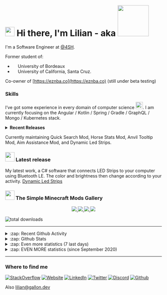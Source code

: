 <h1> <img src="https://emojis.slackmojis.com/emojis/images/1531849430/4246/blob-sunglasses.gif?1531849430" width="30"/> Hi there, I'm Lilian - aka <img src="https://github.com/lilgallon/lilgallon/raw/master/nero_animated_small_transparent_crop.gif" width="100"/> </h1>

I'm a Software Engineer at [@4SH](https://github.com/4sh).

Former student of:
- <img src="https://image.flaticon.com/icons/svg/197/197560.svg" width="13"/> University of Bordeaux
- <img src="https://image.flaticon.com/icons/svg/197/197484.svg" width="13"/> University of California, Santa Cruz.

Co-owner of [https://eznba.co](https://eznba.co) (still under beta testing)

<h3> Skills </h3>

I’ve got some experience in every domain of computer science <img src="https://media.giphy.com/media/WUlplcMpOCEmTGBtBW/giphy.gif" width="23">. I am currently focusing on the Angular / Kotlin / Spring / Gradle / GraphQL / Mongo / Kubernetes stack.

<details>
  <summary><b>Recent Releases</b></summary>

| 🎁 Project | 📝 Description |
|----|----|
| [Daily Wallhaven Wallpaper](https://github.com/lilgallon/Daily-Wallhaven-Wallpaper) 1.0.0 | A script that changes your wallpaper everyday by picking one on [Wallhaven]([W](https://wallhaven.cc/)) |
| [BettercolorsEngine](https://github.com/lilgallon/BettercolorsEngine) 1.1.0 (published on maven central) | The Engine of the Minecraft mod [Bettercolors](https://github.com/lilgallon/Bettercolors). Can be used for anything else that requires an automatically generated GUI  |
| [LatencyMod](https://github.com/lilgallon/LatencyMod) 0.1.0 | A Minecraft mod that displays your latency |
| [Aim Assistance Mod](https://github.com/lilgallon/AimAssistanceMod) 1.3.0 | A Minecraft mod that helps you aiming |
| [Bettercolors](https://github.com/lilgallon/Bettercolors) 7.3.0 | A Minecraft assistance mod
| [Quick Search Mod](https://github.com/lilgallon/QuickSearchMod) 1.0.0 | A Minecraft mod to search for items
| [Horse Stats Mod](https://github.com/lilgallon/HorseStatsMod) 1.3.1 | A Minecraft mod that shows the statistics of the ridden horse
| [Anvil Tooltip Mod](https://github.com/lilgallon/AnvilTooltipMod) 1.0.0 | A Minecraft mod that shows the number of anvil uses as well as the repair cost of an item
| [Dynamic Led Strips](https://github.com/lilgallon/DynamicLedStrips) 0.1.0 | A program that takes control of cheap Led Strips controllers to make them look expensive

</details>

Currently maintaining Quick Search Mod, Horse Stats Mod, Anvil Tooltip Mod, Aim Assistance Mod, and Dynamic Led Strips.

<h3> <img width=30 src="https://github.com/lilgallon/DynamicLedStrips/raw/main/.github/bls_icon.png"> Latest release </h3>
                                                                                       
My latest work, a C# software that connects LED Strips to your computer using Bluetooth LE. The color and brightness then change according to your activity. [Dynamic Led Strips](https://github.com/lilgallon/DynamicLedStrips)

<h3> <img src="https://github.com/lilgallon/lilgallon/raw/master/curseforge_png.png" width="30"/> The Simple Minecraft Mods Gallery </h3>

<p style="text-align:center">
  <a href="https://www.curseforge.com/minecraft/mc-mods/aim-assistance"> <img src="https://github.com/lilgallon/AimAssistanceMod/raw/MC_1.16.3/.github/images/aimassistancemod.png"> </a>
  <a href="https://www.curseforge.com/minecraft/mc-mods/horse-statistics"> <img src="https://github.com/lilgallon/HorseStatsMod/raw/MC_1.16.x/.github/resources/horsestatsmod.png"> </a>
  <a href="https://www.curseforge.com/minecraft/mc-mods/quick-search"> <img src="https://github.com/lilgallon/QuickSearchMod/raw/MC_1.16.3/.github/resources/quicksearch.png"> </a>
  <a href="https://www.curseforge.com/minecraft/mc-mods/anvil-tooltip-mod"> <img src="https://github.com/lilgallon/AnvilTooltipMod/raw/MC_1.16.3/.github/resources/anviltooltipmod.png"> </a>
</p>

![total downloads](https://img.shields.io/badge/Total%20downlods-50k%2B-brightgreen?style=for-the-badge&logo=java&labelColor=2E3440)

---

<details>
  <summary>:zap: Recent Github Activity</summary>

<!--START_SECTION:activity-->
1. ❗️ Closed issue [#93](https://github.com/lilgallon/Bettercolors/issues/93) in [lilgallon/Bettercolors](https://github.com/lilgallon/Bettercolors)
2. 🗣 Commented on [#93](https://github.com/lilgallon/Bettercolors/issues/93) in [lilgallon/Bettercolors](https://github.com/lilgallon/Bettercolors)
3. 🗣 Commented on [#93](https://github.com/lilgallon/Bettercolors/issues/93) in [lilgallon/Bettercolors](https://github.com/lilgallon/Bettercolors)
4. ❗️ Closed issue [#92](https://github.com/lilgallon/Bettercolors/issues/92) in [lilgallon/Bettercolors](https://github.com/lilgallon/Bettercolors)
5. 🗣 Commented on [#92](https://github.com/lilgallon/Bettercolors/issues/92) in [lilgallon/Bettercolors](https://github.com/lilgallon/Bettercolors)
<!--END_SECTION:activity-->

</details>

<details>
  <summary>:zap: Github Stats</summary>
<br>

![bio](https://github-readme-stats.vercel.app/api?username=lilgallon&show_icons=true&hide_title=true)

![lang](https://github-readme-stats.vercel.app/api/top-langs/?username=lilgallon&layout=compact&hide=jupyter%20notebook)

</details>

<details>
  <summary>:zap: Even more statistics (7 last days)</summary>
<br>

<img src="https://wakatime.com/share/@3c59958d-a444-4018-bacc-6e46cccf8835/d3b8039d-4b10-4854-9ba4-75f55e51745b.svg" width=500/>

<img src="https://wakatime.com/share/@3c59958d-a444-4018-bacc-6e46cccf8835/525f0563-4377-4a5a-b27a-18d6eb21f33f.svg" width=500/>

<img src="https://wakatime.com/share/@3c59958d-a444-4018-bacc-6e46cccf8835/54eebe48-4f46-407b-93ac-d4e9db98ce8e.svg" width=500/>

<img src="https://wakatime.com/share/@3c59958d-a444-4018-bacc-6e46cccf8835/f5524270-6093-4871-8575-a23a40e7da56.svg" width=500/>

</details>


<details>
  <summary>:zap: EVEN MORE statistics (since September 2020)</summary>
<br>

<img src="https://wakatime.com/share/@3c59958d-a444-4018-bacc-6e46cccf8835/11852978-667b-4618-a12e-c32ebee99758.svg" width=500/>

<img src="https://wakatime.com/share/@3c59958d-a444-4018-bacc-6e46cccf8835/86bfa371-90aa-4fb9-ac39-16f4ba1489a3.svg" width=500/>

<img src="https://wakatime.com/share/@3c59958d-a444-4018-bacc-6e46cccf8835/6d1a8fa9-ff2e-4a1e-beb7-aa2d30e195bc.svg" width=500/>

<img src="https://wakatime.com/share/@3c59958d-a444-4018-bacc-6e46cccf8835/de79b7cf-5162-4919-9b96-8a921a34ca61.svg" width=500/>

*Yeah, I like Windows*

</details>



---


<h3> Where to find me </h3>

<p>
<a href="https://stackoverflow.com/users/8811838/nero?tab=profile" target="_blank"><img alt="StackOverflow" src="https://img.shields.io/badge/StackOverflow-%23F48024.svg?&style=for-the-badge&logo=StackOverflow&logoColor=white" /></a>
<a href="https://gallon.dev" target="_blank"><img alt="Website" src="https://img.shields.io/badge/gallon.dev-%234C566A.svg?&style=for-the-badge&logo=microsoft-edge&logoColor=white" /></a>
<a href="https://www.linkedin.com/in/lilian-gallon" target="_blank"><img alt="LinkedIn" src="https://img.shields.io/badge/linkedin-%230077B5.svg?&style=for-the-badge&logo=linkedin&logoColor=white" /></a>
<a href="https://twitter.com/LilianSurf" target="_blank"><img alt="Twitter" src="https://img.shields.io/badge/twitter-%231DA1F2.svg?&style=for-the-badge&logo=twitter&logoColor=white" /></a>
<a href="https://discordapp.com/users/76281566866706432" target="_blank"><img alt="Discord" src="https://img.shields.io/badge/discord-%237289DA.svg?&style=for-the-badge&logo=discord&logoColor=white" /></a>
<a href="https://github.com/lilgallon" target="_blank"><img alt="Github" src="https://img.shields.io/badge/GitHub-%2312100E.svg?&style=for-the-badge&logo=Github&logoColor=white" /></a>
</p>

Also lilian@gallon.dev
